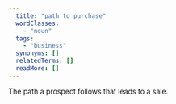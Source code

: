 ```yaml
---
  title: "path to purchase"
  wordClasses:
    - "noun"
  tags:
    - "business"
  synonyms: []
  relatedTerms: []
  readMore: []
---
```

The path a prospect follows that leads to a sale.
